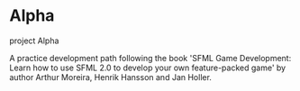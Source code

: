 # Alpha
project Alpha

A practice development path following the book 'SFML Game Development: Learn how to use SFML 2.0 to develop your own feature-packed game'
by author Arthur Moreira, Henrik Hansson and Jan Holler.
